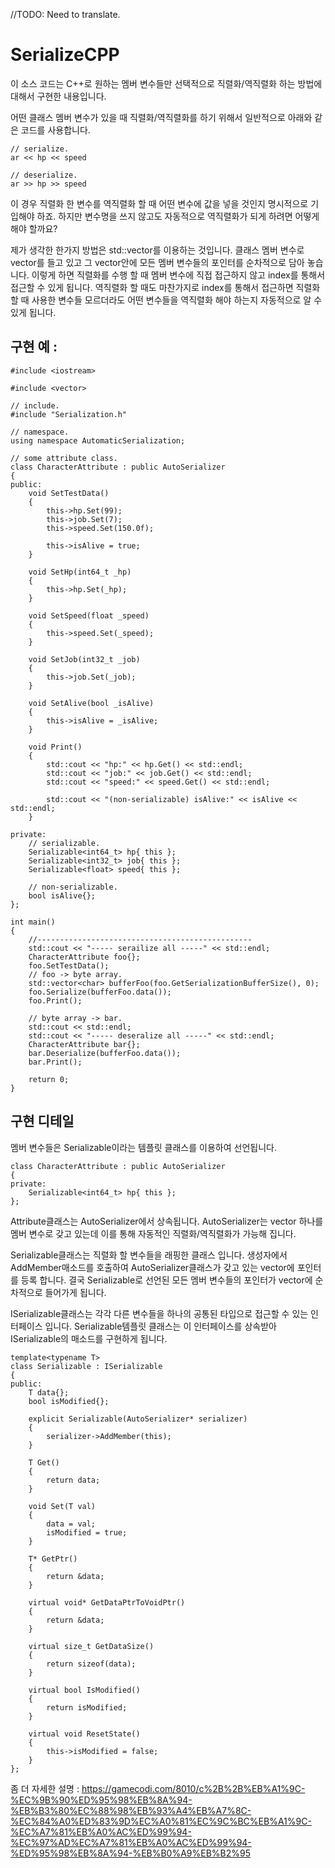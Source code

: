 //TODO: Need to translate.

# SerializeCPP
이 소스 코드는 C++로 원하는 멤버 변수들만 선택적으로 직렬화/역직렬화 하는 방법에 대해서 구현한 내용입니다.

어떤 클래스 멤버 변수가 있을 때 직렬화/역직렬화를 하기 위해서 일반적으로 아래와 같은 코드를 사용합니다.
```
// serialize.
ar << hp << speed

// deserialize.
ar >> hp >> speed
```

이 경우 직렬화 한 변수를 역직렬화 할 때 어떤 변수에 값을 넣을 것인지 명시적으로 기입해야 하죠.
하지만 변수명을 쓰지 않고도 자동적으로 역직렬화가 되게 하려면 어떻게 해야 할까요?

제가 생각한 한가지 방법은 std::vector를 이용하는 것입니다.
클래스 멤버 변수로 vector를 들고 있고 그 vector안에 모든 멤버 변수들의 포인터를 순차적으로 담아 놓습니다.
이렇게 하면 직렬화를 수행 할 때 멤버 변수에 직접 접근하지 않고 index를 통해서 접근할 수 있게 됩니다.
역직렬화 할 때도 마찬가지로 index를 통해서 접근하면 직렬화 할 때 사용한 변수들 모르더라도 어떤 변수들을 역직렬화 해야 하는지 자동적으로 알 수 있게 됩니다.

## 구현 예 :
```
#include <iostream>

#include <vector>

// include.
#include "Serialization.h"

// namespace.
using namespace AutomaticSerialization;

// some attribute class.
class CharacterAttribute : public AutoSerializer
{
public:
    void SetTestData()
    {
        this->hp.Set(99);
        this->job.Set(7);
        this->speed.Set(150.0f);

        this->isAlive = true;
    }

    void SetHp(int64_t _hp)
    {
        this->hp.Set(_hp);
    }

    void SetSpeed(float _speed)
    {
        this->speed.Set(_speed);
    }

    void SetJob(int32_t _job)
    {
        this->job.Set(_job);
    }

    void SetAlive(bool _isAlive)
    {
        this->isAlive = _isAlive;
    }

    void Print()
    {
        std::cout << "hp:" << hp.Get() << std::endl;
        std::cout << "job:" << job.Get() << std::endl;
        std::cout << "speed:" << speed.Get() << std::endl;

        std::cout << "(non-serializable) isAlive:" << isAlive << std::endl;
    }

private:
    // serializable.
    Serializable<int64_t> hp{ this };
    Serializable<int32_t> job{ this };
    Serializable<float> speed{ this };

    // non-serializable.
    bool isAlive{};
};

int main()
{
    //------------------------------------------------
    std::cout << "----- serailize all -----" << std::endl;
    CharacterAttribute foo{};
    foo.SetTestData();
    // foo -> byte array.
    std::vector<char> bufferFoo(foo.GetSerializationBufferSize(), 0);
    foo.Serialize(bufferFoo.data());
    foo.Print();

    // byte array -> bar.
    std::cout << std::endl;
    std::cout << "----- deseralize all -----" << std::endl;
    CharacterAttribute bar{};
    bar.Deserialize(bufferFoo.data());
    bar.Print();
    
    return 0;
}
```

## 구현 디테일
멤버 변수들은 Serializable이라는 템플릿 클래스를 이용하여 선언됩니다.

```
class CharacterAttribute : public AutoSerializer
{
private:
    Serializable<int64_t> hp{ this };
};
```
Attribute클래스는 AutoSerializer에서 상속됩니다.
AutoSerializer는 vector 하나를 멤버 변수로 갖고 있는데 이를 통해 자동적인 직렬화/역직렬화가 가능해 집니다.

Serializable클래스는 직렬화 할 변수들을 래핑한 클래스 입니다.
생성자에서 AddMember매소드를 호출하여 AutoSerializer클래스가 갖고 있는 vector에 포인터를 등록 합니다.
결국 Serializable로 선언된 모든 멤버 변수들의 포인터가 vector에 순차적으로 들어가게 됩니다.

ISerializable클래스는 각각 다른 변수들을 하나의 공통된 타입으로 접근할 수 있는 인터페이스 입니다.
Serializable템플릿 클래스는 이 인터페이스를 상속받아 ISerializable의 매소드를 구현하게 됩니다.

```
template<typename T>
class Serializable : ISerializable
{
public:
    T data{};
    bool isModified{};

    explicit Serializable(AutoSerializer* serializer)
    {
        serializer->AddMember(this);
    }

    T Get()
    {
        return data;
    }

    void Set(T val)
    {
        data = val;
        isModified = true;
    }

    T* GetPtr()
    {
        return &data;
    }

    virtual void* GetDataPtrToVoidPtr()
    {
        return &data;
    }

    virtual size_t GetDataSize()
    {
        return sizeof(data);
    }

    virtual bool IsModified()
    {
        return isModified;
    }

    virtual void ResetState()
    {
        this->isModified = false;
    }
};
```

좀 더 자세한 설명 : 
https://gamecodi.com/8010/c%2B%2B%EB%A1%9C-%EC%9B%90%ED%95%98%EB%8A%94-%EB%B3%80%EC%88%98%EB%93%A4%EB%A7%8C-%EC%84%A0%ED%83%9D%EC%A0%81%EC%9C%BC%EB%A1%9C-%EC%A7%81%EB%A0%AC%ED%99%94-%EC%97%AD%EC%A7%81%EB%A0%AC%ED%99%94-%ED%95%98%EB%8A%94-%EB%B0%A9%EB%B2%95
